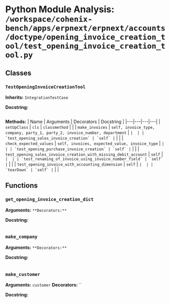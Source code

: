 # Python Module Analysis: `/workspace/cohenix-bench/apps/erpnext/erpnext/accounts/doctype/opening_invoice_creation_tool/test_opening_invoice_creation_tool.py`

## Classes

### `TestOpeningInvoiceCreationTool`
**Inherits:** `IntegrationTestCase`


**Docstring:**
```

```

**Methods:**
| Name | Arguments | Decorators | Docstring |
|---|---|---|---|
| `setUpClass` | `cls` | `classmethod` |  |
| `make_invoices` | `self, invoice_type, company, party_1, party_2, invoice_number, department` | `` |  |
| `test_opening_sales_invoice_creation` | `self` | `` |  |
| `check_expected_values` | `self, invoices, expected_value, invoice_type` | `` |  |
| `test_opening_purchase_invoice_creation` | `self` | `` |  |
| `test_opening_sales_invoice_creation_with_missing_debit_account` | `self` | `` |  |
| `test_renaming_of_invoice_using_invoice_number_field` | `self` | `` |  |
| `test_opening_invoice_with_accounting_dimension` | `self` | `` |  |
| `tearDown` | `self` | `` |  |





## Functions

### `get_opening_invoice_creation_dict`
**Arguments:** ``
**Decorators:** ``

**Docstring:**
```

```
### `make_company`
**Arguments:** ``
**Decorators:** ``

**Docstring:**
```

```
### `make_customer`
**Arguments:** `customer`
**Decorators:** ``

**Docstring:**
```

```

